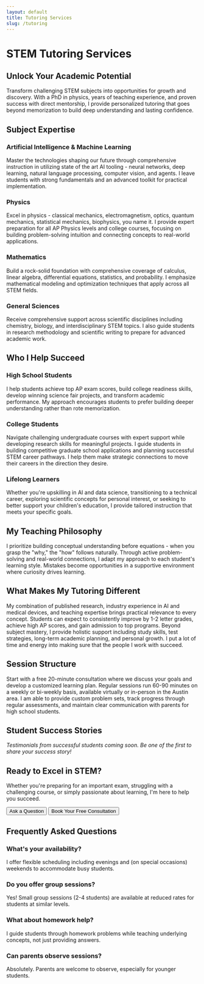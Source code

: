 ```yaml
---
layout: default
title: Tutoring Services
slug: /tutoring
---
```


# STEM Tutoring Services

## Unlock Your Academic Potential

Transform challenging STEM subjects into opportunities for growth and discovery. With a PhD in physics, years of teaching experience, and proven success with direct mentorship, I provide personalized tutoring that goes beyond memorization to build deep understanding and lasting confidence.

## Subject Expertise

### Artificial Intelligence & Machine Learning
Master the technologies shaping our future through comprehensive instruction in utilizing state of the art AI tooling - neural networks, deep learning, natural language processing, computer vision, and agents. I leave students with strong fundamentals and an advanced toolkit for practical implementation.

### Physics
Excel in physics - classical mechanics, electromagnetism, optics, quantum mechanics, statistical mechanics, biophysics, you name it. I provide expert preparation for all AP Physics levels and college courses, focusing on building problem-solving intuition and connecting concepts to real-world applications.

### Mathematics
Build a rock-solid foundation with comprehensive coverage of calculus, linear algebra, differential equations, statistics, and probability. I emphasize mathematical modeling and optimization techniques that apply across all STEM fields.

### General Sciences
Receive comprehensive support across scientific disciplines including chemistry, biology, and interdisciplinary STEM topics. I also guide students in research methodology and scientific writing to prepare for advanced academic work.

## Who I Help Succeed

### High School Students
I help students achieve top AP exam scores, build college readiness skills, develop winning science fair projects, and transform academic performance. My approach encourages students to prefer building deeper understanding rather than rote memorization.

### College Students
Navigate challenging undergraduate courses with expert support while developing research skills for meaningful projects. I guide students in building competitive graduate school applications and planning successful STEM career pathways. I help them make strategic connections to move their careers in the direction they desire.

### Lifelong Learners
Whether you're upskilling in AI and data science, transitioning to a technical career, exploring scientific concepts for personal interest, or seeking to better support your children's education, I provide tailored instruction that meets your specific goals.

## My Teaching Philosophy

I prioritize building conceptual understanding before equations - when you grasp the "why," the "how" follows naturally. Through active problem-solving and real-world connections, I adapt my approach to each student's learning style. Mistakes become opportunities in a supportive environment where curiosity drives learning.

## What Makes My Tutoring Different

My combination of published research, industry experience in AI and medical devices, and teaching expertise brings practical relevance to every concept. Students can expect to consistently improve by 1-2 letter grades, achieve high AP scores, and gain admission to top programs. Beyond subject mastery, I provide holistic support including study skills, test strategies, long-term academic planning, and personal growth. I put a lot of time and energy into making sure that the people I work with succeed.

## Session Structure

Start with a free 20-minute consultation where we discuss your goals and develop a customized learning plan. Regular sessions run 60-90 minutes on a weekly or bi-weekly basis, available virtually or in-person in the Austin area. I am able to provide custom problem sets, track progress through regular assessments, and maintain clear communication with parents for high school students.

## Student Success Stories

<div class="testimonial-placeholder">
  <p><em>Testimonials from successful students coming soon. Be one of the first to share your success story!</em></p>
</div>

## Ready to Excel in STEM?

Whether you're preparing for an important exam, struggling with a challenging course, or simply passionate about learning, I'm here to help you succeed.

<div class="cta-section">
  <button class="btn btn-secondary" onclick="openContactModal()">Ask a Question</button>
  <button class="btn btn-schedule" data-cal-link="jhclarke/consultation" data-cal-namespace="consultation" data-cal-config='{"layout":"month_view"}'>Book Your Free Consultation</button>
</div>

<div class="faq-section">
  <h2>Frequently Asked Questions</h2>
  
  <h3>What's your availability?</h3>
  <p>I offer flexible scheduling including evenings and (on special occasions) weekends to accommodate busy students.</p>
  
  <h3>Do you offer group sessions?</h3>
  <p>Yes! Small group sessions (2-4 students) are available at reduced rates for students at similar levels.</p>
  
  <h3>What about homework help?</h3>
  <p>I guide students through homework problems while teaching underlying concepts, not just providing answers.</p>
  
  <h3>Can parents observe sessions?</h3>
  <p>Absolutely. Parents are welcome to observe, especially for younger students.</p>
</div>


<!-- SEO Meta Tags -->
<meta name="description" content="Expert STEM tutoring in AI, Physics, Math, and Science. Personalized instruction for high school AP prep, college courses, and professional development. PhD educator with proven results.">
<meta name="keywords" content="STEM tutoring, physics tutor, math tutor, AI tutoring, AP physics prep, college tutoring, science tutor, online tutoring, Austin tutor">
<meta property="og:title" content="STEM Tutoring Services | James Clarke">
<meta property="og:description" content="Transform challenging STEM subjects into opportunities for growth. Expert tutoring in AI, Physics, Math, and Science.">
<meta property="og:type" content="website">
<meta property="og:url" content="https://www.jhclarke.com/tutoring">
